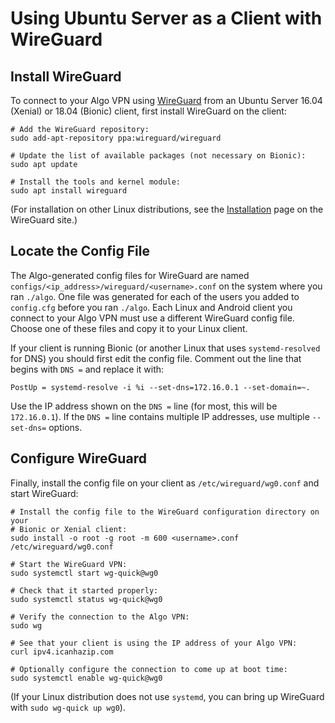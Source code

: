 # Using Ubuntu Server as a Client with WireGuard

## Install WireGuard

To connect to your Algo VPN using [WireGuard](https://www.wireguard.com) from an Ubuntu Server 16.04 (Xenial) or 18.04 (Bionic) client, first install WireGuard on the client:

```shell
# Add the WireGuard repository:
sudo add-apt-repository ppa:wireguard/wireguard

# Update the list of available packages (not necessary on Bionic):
sudo apt update 

# Install the tools and kernel module:
sudo apt install wireguard
```

(For installation on other Linux distributions, see the [Installation](https://www.wireguard.com/install/) page on the WireGuard site.)

## Locate the Config File

The Algo-generated config files for WireGuard are named `configs/<ip_address>/wireguard/<username>.conf` on the system where you ran `./algo`. One file was generated for each of the users you added to `config.cfg` before you ran `./algo`. Each Linux and Android client you connect to your Algo VPN must use a different WireGuard config file. Choose one of these files and copy it to your Linux client.

If your client is running Bionic (or another Linux that uses `systemd-resolved` for DNS) you should first edit the config file. Comment out the line that begins with `DNS =` and replace it with:
```
PostUp = systemd-resolve -i %i --set-dns=172.16.0.1 --set-domain=~.
```
Use the IP address shown on the `DNS =` line (for most, this will be `172.16.0.1`). If the `DNS =` line contains multiple IP addresses, use multiple  `--set-dns=` options.

## Configure WireGuard

Finally, install the config file on your client as `/etc/wireguard/wg0.conf` and start WireGuard:

```shell
# Install the config file to the WireGuard configuration directory on your
# Bionic or Xenial client:
sudo install -o root -g root -m 600 <username>.conf /etc/wireguard/wg0.conf

# Start the WireGuard VPN:
sudo systemctl start wg-quick@wg0

# Check that it started properly:
sudo systemctl status wg-quick@wg0

# Verify the connection to the Algo VPN:
sudo wg

# See that your client is using the IP address of your Algo VPN:
curl ipv4.icanhazip.com

# Optionally configure the connection to come up at boot time:
sudo systemctl enable wg-quick@wg0
```

(If your Linux distribution does not use `systemd`, you can bring up WireGuard with `sudo wg-quick up wg0`).
